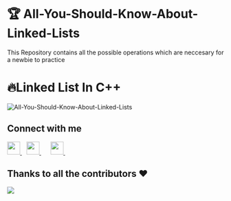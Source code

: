 # 🏆 All-You-Should-Know-About-Linked-Lists
This Repository contains all the possible operations which are neccesary for a newbie to practice


# 🔥Linked List In C++
![All-You-Should-Know-About-Linked-Lists](https://socialify.git.ci/DeepakKumarKhatri/All-You-Should-Know-About-Linked-Lists/image?description=1&font=Raleway&forks=1&issues=1&language=1&name=1&pattern=Floating%20Cogs&pulls=1&stargazers=1&theme=Light)

## Connect with me
  <a href="https://twitter.com/DeepakK01847837">
    <img width="30px" src="https://www.vectorlogo.zone/logos/twitter/twitter-official.svg" />
  </a>&ensp;
  <a href="https://www.linkedin.com/in/𝗗𝗲𝗲𝗽𝗮𝗸-𝗞𝘂𝗺𝗮𝗿-2a7262214/">
    <img width="30px" src="https://www.vectorlogo.zone/logos/linkedin/linkedin-icon.svg" />
  </a>&ensp;
  </a>&ensp;
  <a href="https://www.instagram.com/yesiamdeepu/">
    <img width="30px" src="https://www.vectorlogo.zone/logos/instagram/instagram-icon.svg" />
  </a>&ensp;
  </a>
 
## Thanks to all the contributors ❤️
<a href = "https://github.com/DeepakKumarKhatri/All-You-Should-Know-About-Linked-Lists/graphs/contributors">
  <img src = "https://contrib.rocks/image?repo=DeepakKumarKhatri/All-You-Should-Know-About-Linked-Lists"/>
</a>


